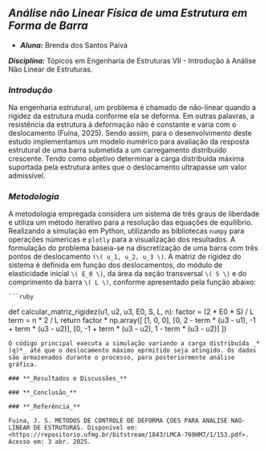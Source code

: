 ## **_Análise não Linear Física de uma Estrutura em Forma de Barra_**

- **_Aluna:_** Brenda dos Santos Paiva

**_Disciplina:_** Tópicos em Engenharia de Estruturas VII - Introdução à Análise Não Linear de Estruturas.

### **_Introdução_**

Na engenharia estrutural, um problema é chamado de não-linear quando a rigidez da estrutura muda conforme ela se deforma. Em outras palavras, a resistência da estrutura à deformação não é constante e varia com o deslocamento (Fuina, 2025). Sendo assim, para o desenvolvimento deste estudo implementamos um modelo numérico para avaliação da resposta estrutural de uma barra submetida a um carregamento distribuído crescente. Tendo como objetivo determinar a carga distribuída máxima suportada pela estrutura antes que o deslocamento ultrapasse um valor admissível.

### **_Metodologia_**


 A metodologia empregada considera um sistema de três graus de liberdade e utiliza um método iterativo para a resolução das equações de equilíbrio. Realizando a simulação em Python, utilizando as bibliotecas `numpy` para operações númericas e `plotly` para a visualização dos resultados. A formulação do problema baseia-se na discretização de uma barra com três pontos de deslocamento `(\( u_1, u_2, u_3 \)`. A matriz de rigidez do sistema é definida em função dos deslocamentos, do módulo de elasticidade inicial `\( E_0 \)`, da área da seção transversal `\( S \)` e do comprimento da barra `\( L \)`, conforme apresentado pela função abaixo:

    ```ruby
 def calcular_matriz_rigidez(u1, u2, u3, E0, S, L, n):
    factor = (2 * E0 * S) / L
    term = n * 2 / L
    return factor * np.array([
        [1, 0, 0],
        [0, 2 - term * (u3 - u1), -1 + term * (u3 - u2)],
        [0, -1 + term * (u3 - u2), 1 - term * (u3 - u2)]
    ])
```
O código principal executa a simulação variando a carga distribuída _*(q)*_ até que o deslocamento máximo eprmitido seja atingido. Os dados são armazenados durante o processo, para posteriormente análise gráfica.

### **_Resultados e Discussões_**

### **_Conclusão_**

### **_Referência_**

Fuina, J. S. METODOS DE CONTROLE DE DEFORMA ̧COES PARA ANALISE NAO-LINEAR DE ESTRUTURAS. Disponível em: <https://repositorio.ufmg.br/bitstream/1843/LMCA-769HM7/1/153.pdf>. Acesso em: 3 abr. 2025.